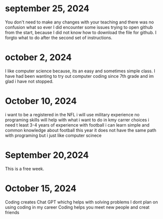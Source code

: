 # september 25, 2024
You don't need to make any changes with your teaching and there was no confusion what so ever
I did encounter some issues trying to open github from the start, because I did not know how to download the file for github. I forgto what to do after the second set of instructions.
# october 2, 2024
I like computer science because, its an easy and sometimes simple class. I have had been wanting to try out computer coding since 7th grade and im glad i have not stopped.
# October 10, 2024
i want to be a registered in the NFL
i will use military experience
no programing skills will help with what i want to do in kmy carrer choices
i need t least 3-4 years of experience with football
i can learn simple and common knowledge about football this year
it does not have the same path with programing but i just like computer scinece
# September 20,2024
This is a free week.
# October 15, 2024
Coding creates Chat GPT whichg helps with solving problems
I dont plan on using coding in my career
Coding helps you meet new people and creat friends

